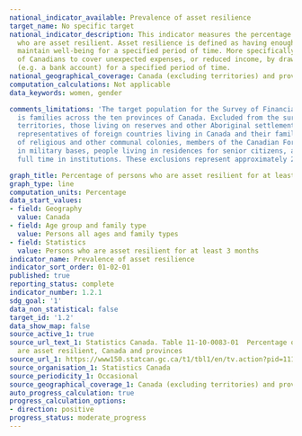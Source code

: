 ```yaml
---
national_indicator_available: Prevalence of asset resilience
target_name: No specific target
national_indicator_description: This indicator measures the percentage of persons
  who are asset resilient. Asset resilience is defined as having enough savings to
  maintain well-being for a specified period of time. More specifically, the ability
  of Canadians to cover unexpected expenses, or reduced income, by drawing from assets
  (e.g. a bank account) for a specified period of time.
national_geographical_coverage: Canada (excluding territories) and provinces
computation_calculations: Not applicable
data_keywords: women, gender

comments_limitations: 'The target population for the Survey of Financial Security
  is families across the ten provinces of Canada. Excluded from the survey are: the
  territories, those living on reserves and other Aboriginal settlements, official
  representatives of foreign countries living in Canada and their families, members
  of religious and other communal colonies, members of the Canadian Forces living
  in military bases, people living in residences for senior citizens, and people living
  full time in institutions. These exclusions represent approximately 2% of the population.'

graph_title: Percentage of persons who are asset resilient for at least 3 months
graph_type: line
computation_units: Percentage
data_start_values:
- field: Geography
  value: Canada
- field: Age group and family type
  value: Persons all ages and family types
- field: Statistics
  value: Persons who are asset resilient for at least 3 months
indicator_name: Prevalence of asset resilience
indicator_sort_order: 01-02-01
published: true
reporting_status: complete
indicator_number: 1.2.1
sdg_goal: '1'
data_non_statistical: false
target_id: '1.2'
data_show_map: false
source_active_1: true
source_url_text_1: Statistics Canada. Table 11-10-0083-01  Percentage of persons who
  are asset resilient, Canada and provinces
source_url_1: https://www150.statcan.gc.ca/t1/tbl1/en/tv.action?pid=1110008301
source_organisation_1: Statistics Canada
source_periodicity_1: Occasional
source_geographical_coverage_1: Canada (excluding territories) and provinces
auto_progress_calculation: true
progress_calculation_options:
- direction: positive
progress_status: moderate_progress
---
```

